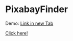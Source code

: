 # PixabayFinder
Demo:
[Link in new Tab](https://fadihanna123.github.io/PixabayFinder?target=_blank)

<a href="https://fadihanna123.github.io/PixabayFinder/" target="_blank">Click here!</a>

